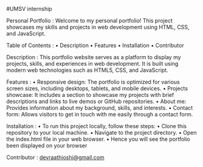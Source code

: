 #UMSV internship

Personal Portfolio :
Welcome to my personal portfolio! This project showcases my skills and projects in web development using HTML, CSS, and JavaScript.

Table of Contents :
• Description
• Features
• Installation
• Contributor

Description :
This portfolio website serves as a platform to display my projects, skills, and experiences in web development. It is built using modern web technologies such as HTML5, CSS, and JavaScript.

Features :
• Responsive design: The portfolio is optimized for various screen sizes, including desktops, tablets, and mobile devices.
• Projects showcase: It includes a section to showcase my projects with brief descriptions and links to live demos or GitHub repositories.
• About me: Provides information about my background, skills, and interests.
• Contact form: Allows visitors to get in touch with me easily through a contact form.

Installation :
• To run this project locally, follow these steps:
• Clone this repository to your local machine.
• Navigate to the project directory.
• Open the index.html file in your web browser.
• Hence you will see the portfolio been displayed on your browser

Contributor :
devraathjoshi@gmail.com
